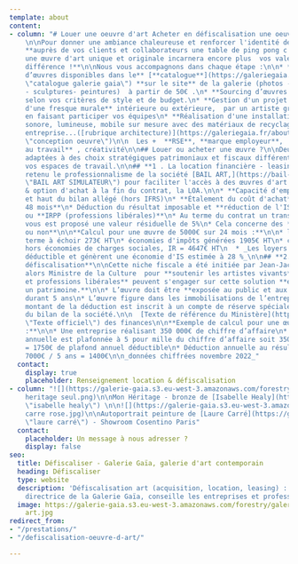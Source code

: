```yaml
---
template: about
content:
- column: "# Louer une oeuvre d'art Acheter en défiscalisation une oeuvre d'art ?\n\n##
    \n\nPour donner une ambiance chaleureuse et renforcer l'identité de votre entreprise
    **auprès de vos clients et collaborateurs une table de ping pong c'est bien, mais
    une œuvre d'art unique et originale incarnera encore plus  vos valeurs et votre
    différence !**\n\nNous vous accompagnons dans chaque étape :\n\n* **Sélection
    d’œuvres disponibles dans le** [**catalogue**](https://galeriegaia.fr/catalogue/
    \"catalogue galerie gaia\") **sur le site** de la galerie (photos - sérigraphies
    - sculptures- peintures)  à partir de 50€ .\n* **Sourcing d’œuvres spécifiques**
    selon vos critères de style et de budget.\n* **Gestion d'un projet de création
    d'une fresque murale** intérieure ou extérieure,  par un artiste graffeur (street-art)
    en faisant participer vos équipes\n* **Réalisation d'une installation** visuelle,
    sonore, lumineuse, mobile sur mesure avec des matériaux de recyclage de votre
    entreprise...([rubrique architecture)](https://galeriegaia.fr/about/immobilier-architecture/
    \"conception oeuvre\")\n\n  Les +  **RSE**, **marque employeur**,  **bien-être
    au travail** , créativité\n\n## Louer ou acheter une œuvre ?\n\nDeux solutions
    adaptées à des choix stratégiques patrimoniaux et fiscaux différents pour valoriser
    vos espaces de travail.\n\n## **1 . La location financière - leasing**\n\nJ'ai
    retenu le professionnalisme de la société [BAIL ART,](https://bail-art.com/financement/
    \"BAIL ART SIMULATEUR\") pour faciliter l'accès à des œuvres d'art avec la location
    & option d'achat à la fin du contrat, la LOA.\n\n* **Capacité d'emprunt** préservée
    et haut du bilan allégé (hors IFRS)\n* **Étalement du coût d'achat** de **13 à
    48 mois**\n* Déduction du résultat imposable et **réduction de l'IS (entreprises)**
    ou **IRPP (professions libérales)**\n* Au terme du contrat un transfert de propriété
    vous est proposé une valeur résiduelle de 5%\n* Cela concerne des **artistes vivants
    ou non**\n\n**Calcul pour une œuvre de 5000€ sur 24 mois :**\n\n* loyer mensuel
    terme à échoir 273€ HT\n* économies d'impôts générées 1905€ HT\n* coût global
    hors économies de charges sociales, IR = 4647€ HT\n  * _Les loyers sont une charge
    déductible et génèrent une économie d'IS estimée à 28 %_\n\n## **2. L'achat en
    défiscalisation**\n\nCette niche fiscale a été initiée par Jean-Jacques Aillagon
    alors Ministre de la Culture  pour **soutenir les artistes vivants**. Ainsi **entreprises
    et professions libérales** peuvent s'engager sur cette solution **en se constituant
    un patrimoine.**\n\n* L’œuvre doit être **exposée au public et aux salariés**
    durant 5 ans\n* L’œuvre figure dans les immobilisations de l’entreprise\n* Le
    montant de la déduction est inscrit à un compte de réserve spéciale au passif
    du bilan de la société.\n\n  [Texte de référence du Ministère](https://www.service-public.fr/professionnels-entreprises/vosdroits/F32914
    \"Texte officiel\") des finances\n\n**Exemple de calcul pour une œuvre de 7000€
    :**\n\n* Une entreprise réalisant 350 000€ de chiffre d’affaire\n* La déduction
    annuelle est plafonnée à 5 pour mille du chiffre d’affaire soit 350 000 x 0,005
    = 1750€ de plafond annuel déductible\n* Déduction annuelle au résultat fiscal
    7000€ / 5 ans = 1400€\n\n_données chiffrées novembre 2022_"
  contact:
    display: true
    placeholder: Renseignement location & défiscalisation
- column: "![](https://galerie-gaia.s3.eu-west-3.amazonaws.com/forestry/galerie-gaia-isabelle-healy-notre
    heritage seul.png)\n\nMon Héritage - bronze de [Isabelle Healy](https://galeriegaia.fr/artists/isabelle-healy/
    \"isabelle healy\") \n\n![](https://galerie-gaia.s3.eu-west-3.amazonaws.com/forestry/galerie-gaia-cosentino-laure
    carre rose.jpg)\n\nAutoportrait peinture de [Laure Carré](https://galeriegaia.fr/artists/laure-carre/
    \"laure carré\") - Showroom Cosentino Paris"
  contact:
    placeholder: Un message à nous adresser ?
    display: false
seo:
  title: Défiscaliser - Galerie Gaïa, galerie d'art contemporain
  heading: Défiscaliser
  type: website
  description: 'Défiscalisation art (acquisition, location, leasing) : Elisabeth Givre,
    directrice de la Galerie Gaïa, conseille les entreprises et professions libérales.'
  image: https://galerie-gaia.s3.eu-west-3.amazonaws.com/forestry/galeriegaia-defiscalisation-location-leasing
    art.jpg
redirect_from:
- "/prestations/"
- "/defiscalisation-oeuvre-d-art/"

---
```

